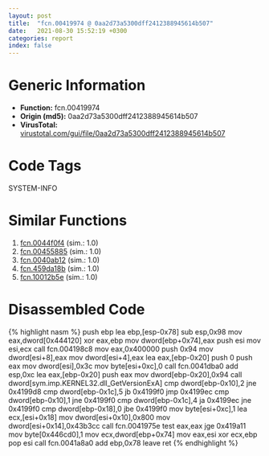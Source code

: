 ```yaml
---
layout: post
title:  "fcn.00419974 @ 0aa2d73a5300dff2412388945614b507"
date:   2021-08-30 15:52:19 +0300
categories: report
index: false
---
```


# Generic Information
- **Function:** fcn.00419974
- **Origin (md5):** 0aa2d73a5300dff2412388945614b507
- **VirusTotal:** [virustotal.com/gui/file/0aa2d73a5300dff2412388945614b507][virustotal_ref]

# Code Tags
<span class="tag" id="SYSTEM-INFO">SYSTEM-INFO</span>


# Similar Functions

1. [fcn.0044f0f4][similar_1_ref] (sim.: 1.0)
2. [fcn.00455885][similar_2_ref] (sim.: 1.0)
3. [fcn.0040ab12][similar_3_ref] (sim.: 1.0)
4. [fcn.459da18b][similar_4_ref] (sim.: 1.0)
5. [fcn.10012b5e][similar_5_ref] (sim.: 1.0)


# Disassembled Code

{% highlight nasm %}
push ebp
lea ebp,[esp-0x78]
sub esp,0x98
mov eax,dword[0x444120]
xor eax,ebp
mov dword[ebp+0x74],eax
push esi
mov esi,ecx
call fcn.004198c8
mov eax,0x400000
push 0x94
mov dword[esi+8],eax
mov dword[esi+4],eax
lea eax,[ebp-0x20]
push 0
push eax
mov dword[esi],0x3c
mov byte[esi+0xc],0
call fcn.0041dba0
add esp,0xc
lea eax,[ebp-0x20]
push eax
mov dword[ebp-0x20],0x94
call dword[sym.imp.KERNEL32.dll_GetVersionExA]
cmp dword[ebp-0x10],2
jne 0x4199d8
cmp dword[ebp-0x1c],5
jb 0x4199f0
jmp 0x4199ec
cmp dword[ebp-0x10],1
jne 0x4199f0
cmp dword[ebp-0x1c],4
ja 0x4199ec
jne 0x4199f0
cmp dword[ebp-0x18],0
jbe 0x4199f0
mov byte[esi+0xc],1
lea ecx,[esi+0x18]
mov dword[esi+0x10],0x800
mov dword[esi+0x14],0x43b3cc
call fcn.0041975e
test eax,eax
jge 0x419a11
mov byte[0x446cd0],1
mov ecx,dword[ebp+0x74]
mov eax,esi
xor ecx,ebp
pop esi
call fcn.0041a8a0
add ebp,0x78
leave
ret
{% endhighlight %}


[similar_1_ref]: /report/fcn.0044f0f4@7b00dd8f2abf54a73bfb09681334ff78
[similar_2_ref]: /report/fcn.00455885@44e1ffcf4e71f4505c09d520fd75f1e4
[similar_3_ref]: /report/fcn.0040ab12@de21a548b66aa6c0b17491b6a31e14fa
[similar_4_ref]: /report/fcn.459da18b@284c9c9722cef7520dddfe58806fd72f
[similar_5_ref]: /report/fcn.10012b5e@4c3818fdf32d89a09257dbc9d3e142ea
[virustotal_ref]: https://www.virustotal.com/gui/file/0aa2d73a5300dff2412388945614b507